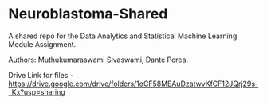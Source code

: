 # Neuroblastoma-Shared
A shared repo for the Data Analytics and Statistical Machine Learning Module Assignment.

Authors: Muthukumaraswami Sivaswami, Dante Perea.

Drive Link for files - https://drive.google.com/drive/folders/1oCF58MEAuDzatwvKfCF12JQrj29s-_Kx?usp=sharing
